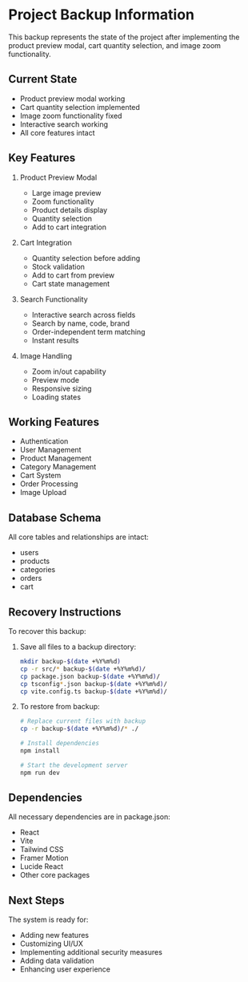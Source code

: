 # Project Backup Information

This backup represents the state of the project after implementing the product preview modal, cart quantity selection, and image zoom functionality.

## Current State
- Product preview modal working
- Cart quantity selection implemented
- Image zoom functionality fixed
- Interactive search working
- All core features intact

## Key Features
1. Product Preview Modal
   - Large image preview
   - Zoom functionality
   - Product details display
   - Quantity selection
   - Add to cart integration

2. Cart Integration
   - Quantity selection before adding
   - Stock validation
   - Add to cart from preview
   - Cart state management

3. Search Functionality
   - Interactive search across fields
   - Search by name, code, brand
   - Order-independent term matching
   - Instant results

4. Image Handling
   - Zoom in/out capability
   - Preview mode
   - Responsive sizing
   - Loading states

## Working Features
- Authentication
- User Management
- Product Management
- Category Management
- Cart System
- Order Processing
- Image Upload

## Database Schema
All core tables and relationships are intact:
- users
- products
- categories
- orders
- cart

## Recovery Instructions
To recover this backup:

1. Save all files to a backup directory:
   ```bash
   mkdir backup-$(date +%Y%m%d)
   cp -r src/* backup-$(date +%Y%m%d)/
   cp package.json backup-$(date +%Y%m%d)/
   cp tsconfig*.json backup-$(date +%Y%m%d)/
   cp vite.config.ts backup-$(date +%Y%m%d)/
   ```

2. To restore from backup:
   ```bash
   # Replace current files with backup
   cp -r backup-$(date +%Y%m%d)/* ./
   
   # Install dependencies
   npm install
   
   # Start the development server
   npm run dev
   ```

## Dependencies
All necessary dependencies are in package.json:
- React
- Vite
- Tailwind CSS
- Framer Motion
- Lucide React
- Other core packages

## Next Steps
The system is ready for:
- Adding new features
- Customizing UI/UX
- Implementing additional security measures
- Adding data validation
- Enhancing user experience